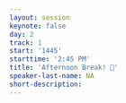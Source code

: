 ```yaml
---
layout: session
keynote: false
day: 2
track: 1
start: '1445'
starttime: '2:45 PM'
title: 'Afternoon Break! 🥤'
speaker-last-name: NA
short-description:
---
```

